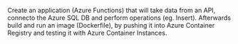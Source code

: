 Create an application (Azure Functions) that will take data from an API, connecto the Azure SQL DB and perform operations (eg. Insert). Afterwards build and run an image (Dockerfile), by pushing it into Azure Container Registry and testing it with Azure Container Instances.
